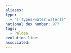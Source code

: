 ```yaml
---
aliases: 
type:
  - "[[Types/water|water]]"
national dex number: 977
tags:
  - Paldea
evolution line: 
associated:
---
```

